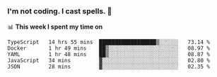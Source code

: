 ### I'm not coding. I cast spells. 🎩

📊 **This week I spent my time on**
<!--START_SECTION:waka-->
```text
TypeScript   14 hrs 55 mins  ██████████████████▒░░░░░░   73.14 % 
Docker       1 hr 49 mins    ██▒░░░░░░░░░░░░░░░░░░░░░░   08.97 % 
YAML         1 hr 48 mins    ██▒░░░░░░░░░░░░░░░░░░░░░░   08.87 % 
JavaScript   34 mins         ▓░░░░░░░░░░░░░░░░░░░░░░░░   02.80 % 
JSON         28 mins         ▓░░░░░░░░░░░░░░░░░░░░░░░░   02.35 % 
```
<!--END_SECTION:waka-->
